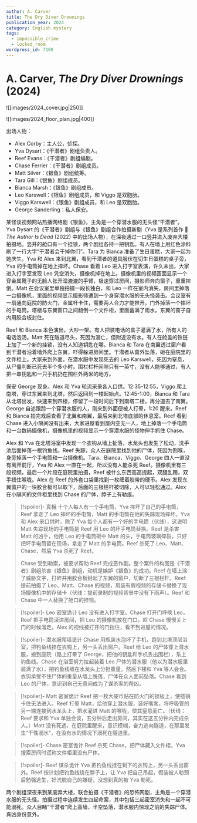 ```yaml
---
author: A. Carver
title: The Dry Diver Drownings
publication_year: 2024
category: English mystery
tags:
  - impossible_crime
  - locked_room
wordpress_id: 7100
---
```


# A. Carver, <i>The Dry Diver Drownings</i> (2024)

![[images/2024_cover.jpg|250]]

![[images/2024_floor_plan.jpg|400]]

出场人物：
* Alex Corby：主人公，侦探。
* Yva Dysart：《干潜者》剧组负责人。
* Reef Evans：《干潜者》剧组编剧。
* Chase Ferrier：《干潜者》剧组成员。
* Matt Silver：《银鱼》剧组统筹。
* Tara Gill：《银鱼》剧组成员。
* Bianca Marsh：《银鱼》剧组成员。
* Leo Karswell：《银鱼》剧组成员，和 Viggo 是双胞胎。
* Viggo Karswell：《银鱼》剧组成员，和 Leo 是双胞胎。
* George Sanderling：私人保安。

某怪谈视频网站热播网络剧《银鱼》，主角是一个穿潜水服的无头怪“干潜者”。Yva Dysart 的《干潜者》剧组与《银鱼》剧组合作拍摄新剧（Yva 是系列首作 📖 <i>The Author Is Dead</i> (2022) 中的出场人物），在深夜通过一口竖井进入废弃大楼拍摄地。竖井的舱口有一个挂锁，两个剧组各持一把钥匙。有人在墙上用红色涂料刷了一行大字“干潜者会干掉你们”。Tara 为 Bianca 准备了生日蛋糕，大家一起为她庆生。Yva 和 Alex 来到北翼，看到干潜者的道具服伏在切生日蛋糕的桌子旁，Yva 的手电筒掉在地上摔坏。Chase 看着 Leo 进入打字室表演，许久未出，大家进入打字室发现 Leo 凭空消失，摄像机掉在地上。摄像机里的视频画面显示一个穿金属靴子的无脸人张开湿漉漉的手臂，极速穿过房间，摄影师奔向窗子，重重摔倒。Matt 在会议室里单独拍摄一段长独白，和 Leo 一样在室内消失，房间里掉落一台摄像机，里面的视频显示摄影师遭到一个身穿潜水服的无头怪袭击。会议室有一扇通向庭院的防火门，金属杆卡住，需要两人合力才能推开，门外掉落一个摔坏的手电筒。塔楼与东翼窗口之间翻倒一个文件柜，里面蓄满了雨水。东翼的窗子自内用胶合板封住。

Reef 和 Bianca 本色演出，大吵一架。有人把装电话的盒子灌满了水，所有人的电话泡汤。Matt 死在隧道尽头，死因为溺亡，但附近没有水。有人在舱盖的铁链上加了一个新的挂锁，没有人知道钥匙在哪。Bianca 和 Tara 在南翼透过窗户看到干潜者沿着墙外爬上东翼，吓得躲进房间里。干潜者从窗外坠落，砸在庭院里的文件柜上。大家来到外面，在潜水服中发现死去的 Leo Karswell，死因为窒息，从尸僵判断已死去半个多小时。围栏栏杆间隙只有一英寸，没有人能够通过，有人把一串钥匙和一只手机扔在围栏外两米的地方。

保安 George 现身。Alex 和 Yva 轮流采录各人口供。12:35-12:55，Viggo 爬上南塔，穿过东翼来到北塔，然后返回到一楼起始点。12:45-1:00，Bianca 和 Tara 从北塔出发，快速来到四楼，停留了一段时间后下到南塔二楼，再分道去了南翼。George 自述跟踪一个穿潜水服的人，刚来到外面便被人打晕，1:20 醒来。Reef 和 Bianca 拍完戏后查看了北翼和南翼，最后来到北塔底部的休息室。Reef 看到 Chase 进入小隔间没有出来，大家进屋看到屋内空无一人，地上掉落一个手电筒和一台数码摄像机，摄像机里的视频显示一个穿潜水服的怪物伸手抓住 Chase。

Alex 和 Yva 在北塔浴室中发现一个衣钩从墙上扯落，水龙头也发生了松动，洗手池后面掉落一根钓鱼线。Reef 失踪，众人在庭院里找到他的尸体，死因为割喉，身旁掉落一个手电筒和一台摄像机。Tara、Bianca、Viggo、George 四人一直没有离开前厅，Yva 和 Alex 一直在一起，所以没有人能杀死 Reef。摄像机里有三段视频，最后一个片段在庭院里拍摄，Reef 被什么东西高高提起，双腿乱踢，双手捂住喉咙。Alex 在 Reef 的外套口袋里找到一枚缠着胶带的硬币。Alex 发现东翼窗户的一块胶合板可以取下，后面的三根栏杆被切除，人可以轻松通过。Alex 在小隔间的文件柜里找到 Chase 的尸体，脖子上有勒痕。

> [!spoiler]- 真相
> 十个人每人有一个手电筒，Yva 摔坏了自己的手电筒，Reef 拿走了 Leo 摔坏的手电筒，Matt 的手电筒在他的失踪现场摔坏。Yva 和 Alex 录口供时，除了 Yva 每个人都有一个好的手电筒（伏线），这说明 Matt 失踪现场的手电筒是 Reef 用 Leo 的坏手电筒替换。Reef 是杀害 Matt 的凶手，他用 Leo 的手电筒砸中 Matt 的头，手电筒玻璃碎裂，只好把坏手电筒留在现场，拿走了 Matt 的手电筒。Reef 杀死了 Leo、Matt、Chase，然后 Yva 杀死了 Reef。
> 
> Chase 受到勒索，被要求帮助 Reef 完成恶作剧。整个案件的构图是《干潜者》剧组杀害《银鱼》剧组，动机是嫉妒《银鱼》的成功。Reef 在墙上涂了威胁文字，打碎并用胶合板封起了东翼的窗户，切断了三根栏杆。Reef 提前拍摄了 Leo、Matt、Chase 的视频，用装有假视频的存储卡替换了现场摄像机中的存储卡（伏线：提前录制的视频背景中没有下雨声）。Reef 和 Chase 中一人替换了舱口的挂锁。

> [!spoiler]- Leo 密室诡计
> Leo 没有进入打字室。Chase 打开门呼唤 Leo，Reef 把手电筒滚进房间，把 Leo 的摄像机放在门口，趁 Chase 慢慢关上门的时候溜走。Alex 的视线被打开的门挡住，看不到进屋的情况。

> [!spoiler]- 潜水服爬墙诡计
> Chase 用瓶装水泡坏了手机，跑到北塔顶层浴室，把钓鱼线挂在衣钩上，另一头丢出窗户。Reef 给 Leo 的尸体穿上潜水服，搬到庭院（路上打晕了 George，把他的钥匙和手机丢出围栏），系上钓鱼线。Chase 在浴室努力拉起装着 Leo 尸体的潜水服（他以为潜水服里装满了水），把钓鱼线缠在水龙头上分担重量，然后下楼和 Yva 等人会合。衣钩承受不住尸体的重量从墙上脱落，尸体在众人面前坠落。Chase 看到 Leo 的尸体，意识到自己无意间成为了谋杀案的帮凶。

> [!spoiler]- Matt 密室诡计
> Reef 把一枚大硬币贴在防火门的锁板上，使插销卡住无法进入。Reef 打晕 Matt，给他穿上潜水服，装好嘴套，将呼吸管的另一端连接到水龙头上，把水灌进 Matt 的喉咙，使其窒息而亡。（伏线：Reef 要求和 Yva 单独会谈，五分钟后走出房间，其实在这五分钟内完成杀人。）Matt 没有死透，在庭院里醒来，意识模糊，奋力逃向隧道，在那里发生“干性溺水”，在没有水的情况下溺死在隧道里。

> [!spoiler]- Chase 密室诡计
> Reef 杀死 Chase，把尸体藏入文件柜，Yva 搜索房间时谎称文件柜里没有尸体。

> [!spoiler]- Reef 谋杀诡计
> Yva 把钓鱼线挂在剩下的衣钩上，另一头丢出窗外。Reef 按计划把钓鱼线绕在脖子上，让 Yva 把自己吊起，假装被人勒颈后勉强逃生，好洗脱自己的嫌疑，没想到真的被 Yva 勒死。

两个剧组深夜来到某废弃大楼，联合拍摄《干潜者》的恐怖网剧，主角是一个穿潜水服的无头怪。拍摄过程中连续发生四起命案，其中包括三起密室消失和一起不可能溺死。众人目睹“干潜者”爬上高墙，半空坠落，潜水服内惊现之前的失踪尸体。真凶身份意外。